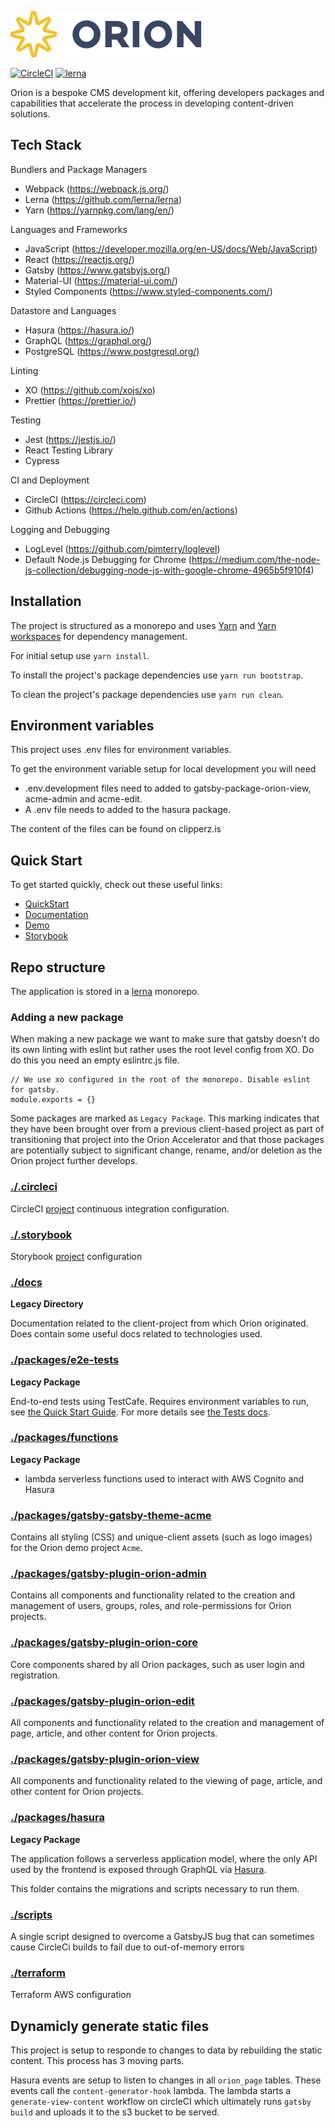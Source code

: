 [![Logo][logo-img]][docs]

[![CircleCI](https://circleci.com/gh/nearform/orion.svg?style=svg&circle-token=0ce58bd80ab2db1fd16b1eca28dba58c62588a74)](https://circleci.com/gh/nearform/orion)
[![lerna](https://img.shields.io/badge/maintained%20with-lerna-cc00ff.svg)](https://lernajs.io/)

Orion is a bespoke CMS development kit, offering developers packages and capabilities that accelerate the process in developing content-driven solutions.

## Tech Stack

Bundlers and Package Managers

- Webpack (https://webpack.js.org/)
- Lerna (https://github.com/lerna/lerna)
- Yarn (https://yarnpkg.com/lang/en/)

Languages and Frameworks

- JavaScript (https://developer.mozilla.org/en-US/docs/Web/JavaScript)
- React (https://reactjs.org/)
- Gatsby (https://www.gatsbyjs.org/)
- Material-UI (https://material-ui.com/)
- Styled Components (https://www.styled-components.com/)

Datastore and Languages

- Hasura (https://hasura.io/)
- GraphQL (https://graphql.org/)
- PostgreSQL (https://www.postgresql.org/)

Linting

- XO (https://github.com/xojs/xo)
- Prettier (https://prettier.io/)

Testing

- Jest (https://jestjs.io/)
- React Testing Library
- Cypress

CI and Deployment

- CircleCI (https://circleci.com)
- Github Actions (https://help.github.com/en/actions)

Logging and Debugging

- LogLevel (https://github.com/pimterry/loglevel)
- Default Node.js Debugging for Chrome (https://medium.com/the-node-js-collection/debugging-node-js-with-google-chrome-4965b5f910f4)

## Installation

The project is structured as a monorepo and uses [Yarn](https://yarnpkg.com/lang/en/) and [Yarn workspaces](https://yarnpkg.com/en/docs/workspaces) for dependency management.

For initial setup use `yarn install`.

To install the project's package dependencies use `yarn run bootstrap`.

To clean the project's package dependencies use `yarn run clean`.

## Environment variables

This project uses .env files for environment variables.

To get the environment variable setup for local development you will need

- .env.development files need to added to gatsby-package-orion-view, acme-admin and acme-edit.
- A .env file needs to added to the hasura package.

The content of the files can be found on clipperz.is

## Quick Start

To get started quickly, check out these useful links:

- [QuickStart](https://github.com/nearform/orion/tree/master/docs/quick-start)
- [Documentation][docs]
- [Demo](https://orion.nearform.com)
- [Storybook](https://orion-storybook.nearform.com)

## Repo structure

The application is stored in a [lerna](https://github.com/lerna/lerna) monorepo.

### Adding a new package

When making a new package we want to make sure that gatsby doesn’t do its own linting with eslint but rather uses the root level config from XO. Do do this you need an empty eslintrc.js file.

```lang javascript
// We use xo configured in the root of the monorepo. Disable eslint for gatsby.
module.exports = {}
```

Some packages are marked as `Legacy Package`. This marking indicates that they have been brought over from a previous
client-based project as part of transitioning that project into the Orion Accelerator and that those packages are potentially
subject to significant change, rename, and/or deletion as the Orion project further develops.

### [./.circleci](./.circleci)

CircleCI [project](https://circleci.com/gh/nearform/orion) continuous integration configuration.

### [./.storybook](./.storybook)

Storybook [project](https://orion-storybook.nearform.com) configuration

### [./docs](./docs)

**Legacy Directory**

Documentation related to the client-project from which Orion originated. Does contain some useful docs related to technologies used.

### [./packages/e2e-tests](./packages/e2e-tests)

**Legacy Package**

End-to-end tests using TestCafe. Requires environment variables to run, see
[the Quick Start Guide](/docs/quick-start#2-configure). For more details see [the Tests docs](/docs/tests#end-to-end-tests).

### [./packages/functions](./packages/functions)

**Legacy Package**

- lambda serverless functions used to interact with AWS Cognito and Hasura

### [./packages/gatsby-gatsby-theme-acme](./packages/gatsby-gatsby-theme-acme)

Contains all styling (CSS) and unique-client assets (such as logo images) for the Orion demo project `Acme`.

### [./packages/gatsby-plugin-orion-admin](./packages/gatsby-plugin-orion-admin)

Contains all components and functionality related to the creation and management of users, groups, roles,
and role-permissions for Orion projects.

### [./packages/gatsby-plugin-orion-core](./packages/gatsby-plugin-orion-core)

Core components shared by all Orion packages, such as user login and registration.

### [./packages/gatsby-plugin-orion-edit](./packages/gatsby-plugin-orion-edit)

All components and functionality related to the creation and management of page, article, and other content
for Orion projects.

### [./packages/gatsby-plugin-orion-view](./packages/gatsby-plugin-orion-view)

All components and functionality related to the viewing of page, article, and other content for Orion projects.

### [./packages/hasura](./packages/hasura)

**Legacy Package**

The application follows a serverless application model, where the only API used by the frontend is exposed through GraphQL via [Hasura](https://hasura.io).

This folder contains the migrations and scripts necessary to run them.

### [./scripts](./scripts)

A single script designed to overcome a GatsbyJS bug that can sometimes cause CircleCi builds to fail due to out-of-memory errors

### [./terraform](./terraform)

Terraform AWS configuration

[logo-img]: docs/images/Accel_Logo_Orion.svg
[docs]: https://nf-orion.netlify.com/#/

## Dynamicly generate static files

This project is setup to responde to changes to data by rebuilding the static content. This process has 3 moving parts.

Hasura events are setup to listen to changes in all `orion_page` tables. These events call the `content-generator-hook` lambda. The lambda starts a `generate-view-content` workflow on circleCI which ultimately runs `gatsby build` and uploads it to the s3 bucket to be served.
